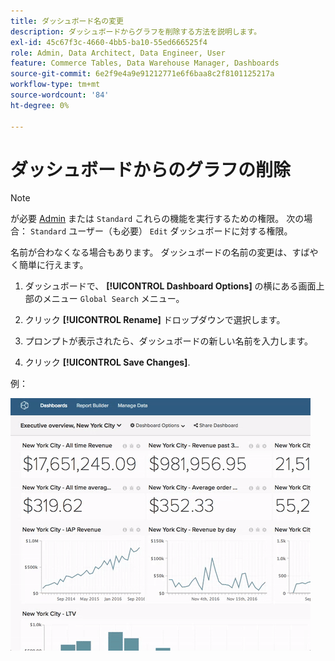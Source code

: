 ```yaml
---
title: ダッシュボード名の変更
description: ダッシュボードからグラフを削除する方法を説明します。
exl-id: 45c67f3c-4660-4bb5-ba10-55ed666525f4
role: Admin, Data Architect, Data Engineer, User
feature: Commerce Tables, Data Warehouse Manager, Dashboards
source-git-commit: 6e2f9e4a9e91212771e6f6baa8c2f8101125217a
workflow-type: tm+mt
source-wordcount: '84'
ht-degree: 0%

---
```


# ダッシュボードからのグラフの削除

>[!NOTE]
>
>が必要 [Admin](../../administrator/user-management/user-management.md) または `Standard` これらの機能を実行するための権限。 次の場合： `Standard` ユーザー（も必要） `Edit` ダッシュボードに対する権限。

名前が合わなくなる場合もあります。 ダッシュボードの名前の変更は、すばやく簡単に行えます。

1. ダッシュボードで、 **[!UICONTROL Dashboard Options]** の横にある画面上部のメニュー `Global Search` メニュー。

1. クリック **[!UICONTROL Rename]** ドロップダウンで選択します。

1. プロンプトが表示されたら、ダッシュボードの新しい名前を入力します。

1. クリック **[!UICONTROL Save Changes]**.

例：

![ダッシュボード名の変更](../../assets/renaming-dboard.gif)

